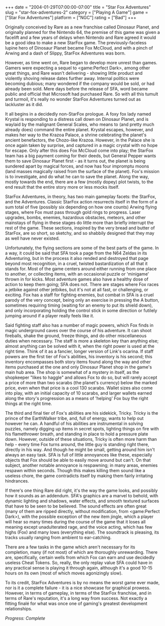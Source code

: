 +++
date = "2004-01-29T07:00:00-07:00"
title = "Star Fox Adventures"
slug = "star-fox-adventures-2"
category = ["Playing A Game"]
game = ["Star Fox Adventures"]
platform = ["NGC"]
rating = ["Bad"]
+++

Originally conceived by Rare as a new franchise called Dinosaur Planet, and originally planned for the Nintendo 64, the premise of this game was given a facelift and a few years of delays when Nintendo and Rare agreed it would be a good idea to make a new StarFox game. The previously-faceless lupine hero of Dinosaur Planet became Fox McCloud, and with a pinch of Arwing and a dash of Slippy, StarFox Adventures was born.

However, as time went on, Rare began to develop more unrest than games. Gamers were expecting a sequel to <game:Perfect Dark>, among other great things, and Rare wasn't delivering - showing little product and violently shoving release dates further away. Internal politics were becoming dubious; many wondered if the company would be sold, or had already been sold. Mere days before the release of SFA, word became public and official that Microsoft had purchased Rare. So with all this tumult and turmoil, it's really no wonder StarFox Adventures turned out as lackluster as it did.

It all begins in a decidedly non-StarFox prologue. A foxy fox lady named Krystal is responding to a distress call down on Dinosaur Planet, and is waylaid by the malignant General Scales, who means to (and pretty much already does) command the entire planet. Krystal escapes, however, and makes her way to the Krazoa Palace, a shrine celebrating the planet's ancient benefactors, the Chozo-like Krazoa. However, in the Palace she is once again taken by surprise, and captured in a magic crystal with no hope for escape. Only after this does Fox McCloud come into play; the StarFox team has a big payment coming for their deeds, but General Pepper wants them to save Dinosaur Planet first - as it turns out, the planet is being sundered apart by magical forces, and now has four impromptu moons (land masses magically raised from the surface of the planet). Fox's mission is to investigate, and do what he can to save the planet. Along the way, mostly towards the end, there are a few (mostly dopey) plot twists, to the end result that the entire story more or less mocks itself.

StarFox Adventures, in theory, has two main gameplay facets: the StarFox, and the Adventures. Classic StarFox action resurrects itself in the form of a sum total of five (possibly six depending on how one counts) Arwing flying stages, where Fox must pass through gold rings to progress. Laser upgrades, bombs, enemies, hazardous obstacles, meteors, and other mainstays of flying in these stages do little more than briefly interrupt the rest of the game. These sections, inspired by the very bread and butter of StarFox, are so short, so sketchy, and so shabbily designed that they may as well have never existed.

Unfortunately, the flying sections are some of the best parts of the game. In a way, it could be said that SFA took a page from the N64 Zeldas in its Adventuring, but in the process it also rended and destroyed that page beyond most recognition, in a cruel, twisted bastardization of all that it stands for. Most of the game centers around either running from one place to another, or collecting items, with an occasional puzzle or 'minigame' thrown in for kicks. Most adventure games also have a healthy dose of action to keep them going; SFA does not. There are stages where Fox races a jetbike against other jetbikes, but it's not at all fast, or challenging, or exciting. Fox has a staff for fighting enemies, but combat in SFA is a cruel parody of the very concept, being only an exercise in pressing the A button, sometimes requiring timing (waiting for an enemy to put its shield down), and only incorporating holding the control stick in some direction or futilely jumping around if a player really feels like it.

Said fighting staff also has a number of magic powers, which Fox finds in magic underground caves over the course of his adventure. It can shoot fireballs, shake the ground, freeze things, and do other miscellaneous duties when necessary. The staff is more a skeleton key than anything else; almost anything can be solved with it, when the right power is used at the right time. Think of it as a fancier, longer version of Link's ocarina. If staff powers are the first tier of Fox's abilities, his inventory is his second; this inventory encompasses both story items found along the way and other items purchased at the one and only Dinosaur Planet shop in the game's main hub area. The shop is somewhat of a mystery in itself, as the shopkeeper "likes to haggle" and allows Fox to do so, but will rarely accept a price of more than two scarabs (the planet's currency) below the marked price, even when that price is a cool 130 scarabs. Wallet sizes also come into play, with an initial capacity of 10 scarabs, and larger wallets earned along the story's progression as a means of 'helping' Fox buy the right things at the right time.

The third and final tier of Fox's abilities are his sidekick, Tricky. Tricky is the prince of the EarthWalker tribe, and, full of energy, wants to help out however he can. A handful of his abilities are instrumental in solving puzzles, namely digging up items in secret spots, lighting things on fire with his flamethrower breath, and standing in place to hold a pressure plate down. However, outside of these situations, Tricky is often more harm than help - every time Fox turns around, the little guy is standing right there, directly in his way. And though he might be small, getting around him isn't always an easy task. SFA is full of little annoyances like these, especially objects that Fox should be able to easily move around but can't. On that subject, another notable annoyance is respawning; in many areas, enemies respawn within seconds. Though this makes killing them sound like a useless chore, the game contradicts itself by making them fairly irritating hindrances.

If there's one thing Rare did right, it's the way the game looks, and possibly how it sounds as an addendum. SFA's graphics are a marvel to behold, with dynamic lighting and shadows, water effects, and smooth textured surfaces that have to be seen to be believed. The sound effects are often great (many of them are ripped directly, without modification, from <game:Perfect Dark>), with the possible exception of the new item jingle, which a player will hear so many times during the course of the game that it loses all meaning except unadulterated rage, and the voice acting, which has few highs (Fox) and many lows (everything else). The soundtrack is pleasing, its tracks usually ranging from ambient to ear-catching.

There are a few tasks in the game which aren't necessary for its completion, many (if not most) of which are thoroughly unrewarding. There are, specifically, certain wells from which Fox can earn and use decidedly useless Cheat Tokens. So, really, the only replay value SFA could have in any practical sense is playing it through again, although it's a good 10-15 hours on its own (most of which moves agonizingly slow).

To its credit, StarFox Adventures is by no means the worst game ever made, nor is it a complete failure - it is a nice showcase for graphical prowess. However, in terms of gameplay, in terms of the StarFox franchise, and in terms of Rare's reputation, it's a long way from success. Not exactly a fitting finalé for what was once one of gaming's greatest development relationships.

<i>Progress: Complete</i>
